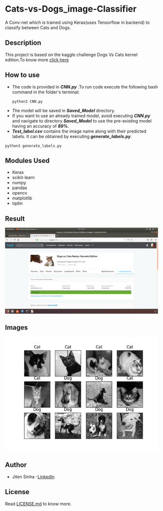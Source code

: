 # Cats-vs-Dogs_image-Classifier
A Conv-net which is trained using Keras(uses Tensorflow in backend) to classify between Cats and Dogs.

## Description
This project is based on the kaggle challenge Dogs Vs Cats kernel edition.To know more [click here](https://www.kaggle.com/c/dogs-vs-cats-redux-kernels-edition)

## How to use
- The code is provided in ***CNN.py*** .To run code execute the following bash command in the folder's terminal:
  ```
  python3 CNN.py
  ```
- The model will be saved in ***Saved_Model*** directory.
- If you want to use an already trained model, avoid executing ***CNN.py*** and navigate to directory ***Saved_Model*** to use the pre-existing model having an accuracy of ***89%***.
- ***Test_label.csv*** contains the image name along with their predicted labels. It can be obtained by executing ***generate_labels.py***.
```
python3 generate_labels.py
```
## Modules Used
- Keras
- scikit-learn
- numpy
- pandas
- opencv
- matplotlib
- tqdm

## Result
![picture](Result.png)

## Images 
 ![picture](Figure_1.png)

## Author
- Jiten Sinha -[LinkedIn](https://www.linkedin.com/in/jiten-sinha-131043159/)

## License
Read [LICENSE.md](https://github.com/jitensinha98/Cats-vs-Dogs_image-Classifier/blob/master/LICENSE) to know more.
